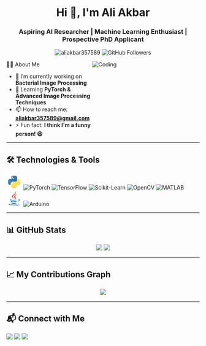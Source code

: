 <h1 align="center">Hi 👋, I'm Ali Akbar</h1>
<h3 align="center">Aspiring AI Researcher | Machine Learning Enthusiast | Prospective PhD Applicant</h3>

<p align="center">
  <img src="https://komarev.com/ghpvc/?username=aliakbar357589&label=Profile%20views&color=0e75b6&style=flat" alt="aliakbar357589" />
  <img src="https://img.shields.io/github/followers/AliAkbar3575?label=Followers&style=social" alt="GitHub Followers">
</p>
<img align="right" alt="Coding" width="280" height="180" src="https://encrypted-tbn0.gstatic.com/images?q=tbn:ANd9GcTJsKZVppBhshJBN6_RHp9luylwz4eQO4I8Tg&s">

👨‍💻 About Me
- 🔭 I’m currently working on **Bacterial Image Processing**
- 🌱 Learning **PyTorch & Advanced Image Processing Techniques**
- 📫 How to reach me: **aliakbar357589@gmail.com**
- ⚡ Fun fact: **I think I'm a funny person! 😆**

---

## 🛠️ Technologies & Tools
<p align="left"> 
  <img src="https://raw.githubusercontent.com/devicons/devicon/master/icons/python/python-original.svg" alt="Python" width="40" height="40"/> 
  <img src="https://www.vectorlogo.zone/logos/pytorch/pytorch-icon.svg" alt="PyTorch" width="40" height="40"/>
  <img src="https://www.vectorlogo.zone/logos/tensorflow/tensorflow-icon.svg" alt="TensorFlow" width="40" height="40"/> 
  <img src="https://upload.wikimedia.org/wikipedia/commons/0/05/Scikit_learn_logo_small.svg" alt="Scikit-Learn" width="40" height="40"/> 
  <img src="https://www.vectorlogo.zone/logos/opencv/opencv-icon.svg" alt="OpenCV" width="40" height="40"/>
  <img src="https://upload.wikimedia.org/wikipedia/commons/2/21/Matlab_Logo.png" alt="MATLAB" width="40" height="40"/>
  <img src="https://raw.githubusercontent.com/devicons/devicon/master/icons/java/java-original.svg" alt="Java" width="40" height="40"/> 
  <img src="https://cdn.worldvectorlogo.com/logos/arduino-1.svg" alt="Arduino" width="40" height="40"/> 
</p>

---

## 📊 GitHub Stats
<p align="center">
  <img width="48%" src="https://github-readme-stats.vercel.app/api?username=AliAkbar3575&show_icons=true&theme=radical" />
  <img width="48%" src="https://github-readme-streak-stats.herokuapp.com/?user=AliAkbar3575&theme=radical" />
</p>

---

## 📈 My Contributions Graph
<p align="center">
  <img src="https://github-readme-activity-graph.vercel.app/graph?username=AliAkbar3575&theme=react-dark&hide_border=true" />
</p>

---

## 📬 Connect with Me
<p align="left">
  <a href="mailto:aliakbar357589@gmail.com"><img src="https://img.shields.io/badge/Gmail-D14836?style=for-the-badge&logo=gmail&logoColor=white"></a>
  <a href="https://www.linkedin.com/in/ali-akbar-5a7a8521a/"><img src="https://img.shields.io/badge/LinkedIn-0077B5?style=for-the-badge&logo=linkedin&logoColor=white"></a>
  <a href="https://github.com/AliAkbar3575"><img src="https://img.shields.io/badge/GitHub-100000?style=for-the-badge&logo=github&logoColor=white"></a>
</p>
